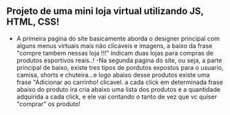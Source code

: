 ## Projeto de uma mini loja virtual utilizando JS, HTML, CSS!


- A primeira pagina do site basicamente aborda o designer principal com alguns menus virtuais mais não clicaveis e imagens, a baixo da frase "compre tambem nessas loja !!!" indicam duas lojas para compras de produtos esportivos reais..! 
-Na segunda pagina do site, ou seja, a parte principal de baixo, existe tres tipos de pordutos expostos para o usuario, camisa, shorts e chuteira...e logo abaixo desse produtos existe uma frase "Adicionar ao carrinho! clicavel.
a cada click em determinada frase abaixo do produto ira cria abaixo uma lista dos produtos e a quantidade adquirida a cada click, e ele vai contando o tanto de vez que vc quiser "comprar" os produto!
